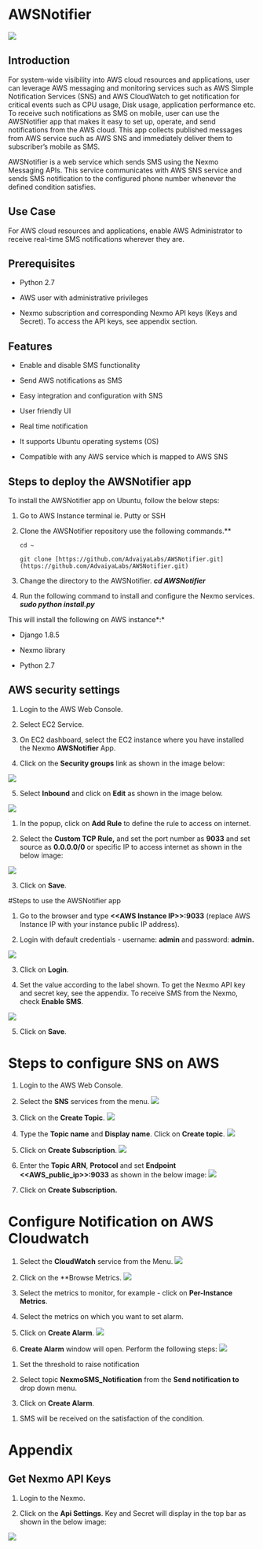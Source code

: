 # AWSNotifier

![](https://raw.githubusercontent.com/niravtadvaiya/AWSNotifier/master/docs/logo.png)

## Introduction


For system-wide visibility into AWS cloud resources and applications, user can leverage AWS messaging and monitoring services such as AWS Simple Notification Services (SNS) and AWS CloudWatch to get notification for critical events such as CPU usage, Disk usage, application performance etc. To receive such notifications as SMS on mobile, user can use the AWSNotifier app that makes it easy to set up, operate, and send notifications from the AWS cloud. This app collects published messages from AWS service such as AWS SNS and immediately deliver them to subscriber’s mobile as SMS.

AWSNotifier is a web service which sends SMS using the Nexmo Messaging APIs. This service communicates with AWS SNS service and sends SMS notification to the configured phone number whenever the defined condition satisfies.


## Use Case

For AWS cloud resources and applications, enable AWS Administrator to receive real-time SMS notifications wherever they are.

## Prerequisites 

-   Python 2.7

-   AWS user with administrative privileges

-   Nexmo subscription and corresponding Nexmo API keys (Keys and Secret). To access the API keys, see appendix section.

## Features

-   Enable and disable SMS functionality

-   Send AWS notifications as SMS

-   Easy integration and configuration with SNS

-   User friendly UI

-   Real time notification

-   It supports Ubuntu operating systems (OS)

-   Compatible with any AWS service which is mapped to AWS SNS

## Steps to deploy the AWSNotifier app


To install the AWSNotifier app on Ubuntu, follow the below steps:

1.  Go to AWS Instance terminal ie. Putty or SSH

2.  Clone the AWSNotifier repository use the following commands.**

    ```cd ~```
	
    ```git clone [https://github.com/AdvaiyaLabs/AWSNotifier.git](https://github.com/AdvaiyaLabs/AWSNotifier.git)```

3.  Change the directory to the AWSNotifier.
    ***cd AWSNotifier***

4.  Run the following command to install and configure the Nexmo services.
    ***sudo python install.py***

This will install the following on AWS instance*:*

-   Django 1.8.5

-   Nexmo library

-   Python 2.7

## AWS security settings

1.  Login to the AWS Web Console.

2.  Select EC2 Service.

3.  On EC2 dashboard, select the EC2 instance where you have installed the Nexmo **AWSNotifier** App.


4.  Click on the **Security groups** link as shown in the image below:

![](https://raw.githubusercontent.com/niravtadvaiya/AWSNotifier/master/docs/1.png)

5.  Select **Inbound** and click on **Edit** as shown in the image below.

![](https://raw.githubusercontent.com/niravtadvaiya/AWSNotifier/master/docs/2.png)

1.  In the popup, click on **Add Rule** to define the rule to access on internet.

2.  Select the **Custom TCP Rule,** and set the port number as **9033** and set source as **0.0.0.0/0** or specific IP to access internet as shown in the below image:


![](https://raw.githubusercontent.com/niravtadvaiya/AWSNotifier/master/docs/3.png)

3.  Click on **Save**.

#Steps to use the AWSNotifier app

1.  Go to the browser and type **&lt;&lt;AWS Instance IP&gt;&gt;:9033** (replace AWS Instance IP with your instance public IP address).

2.  Login with default credentials - username: **admin** and password: **admin.**

![](https://raw.githubusercontent.com/niravtadvaiya/AWSNotifier/master/docs/4.png)


3.  Click on **Login**.


4.  Set the value according to the label shown. To get the Nexmo API key and secret key, see the appendix. To receive SMS from the Nexmo, check **Enable SMS**.

![](https://raw.githubusercontent.com/niravtadvaiya/AWSNotifier/master/docs/5.png)

5.  Click on **Save**.

Steps to configure SNS on AWS
=============================

1.  Login to the AWS Web Console.

2.  Select the **SNS** services from the menu.
![](https://raw.githubusercontent.com/niravtadvaiya/AWSNotifier/master/docs/6.png)

3.  Click on the **Create Topic**.
![](https://raw.githubusercontent.com/niravtadvaiya/AWSNotifier/master/docs/7.png)

4.  Type the **Topic name** and **Display name**. Click on **Create topic**.
![](https://raw.githubusercontent.com/niravtadvaiya/AWSNotifier/master/docs/8.png)

5.  Click on **Create Subscription**.
![](https://raw.githubusercontent.com/niravtadvaiya/AWSNotifier/master/docs/9.png)

6.  Enter the **Topic ARN**, **Protocol** and set **Endpoint** **&lt;&lt;AWS\_public\_ip&gt;&gt;:9033** as shown in the below image:
![](https://raw.githubusercontent.com/niravtadvaiya/AWSNotifier/master/docs/10.png)

7.  Click on **Create Subscription.**

Configure Notification on AWS Cloudwatch 
=========================================

1.  Select the **CloudWatch** service from the Menu.
![](https://raw.githubusercontent.com/niravtadvaiya/AWSNotifier/master/docs/11.png)

2.  Click on the **Browse Metrics.
![](https://raw.githubusercontent.com/niravtadvaiya/AWSNotifier/master/docs/12.png)

3.  Select the metrics to monitor, for example - click on **Per-Instance Metrics**.

4.  Select the metrics on which you want to set alarm.

5.  Click on **Create Alarm**.
![](https://raw.githubusercontent.com/niravtadvaiya/AWSNotifier/master/docs/13.png)

6.  **Create Alarm** window will open. Perform the following steps:
![](https://raw.githubusercontent.com/niravtadvaiya/AWSNotifier/master/docs/14.png)

<!-- -->

1.  Set the threshold to raise notification

2.  Select topic **NexmoSMS\_Notification** from the **Send notification to** drop down menu.

3.  Click on **Create Alarm**.

<!-- -->

1.  SMS will be received on the satisfaction of the condition.

Appendix
========

Get Nexmo API Keys
------------------

1.  Login to the Nexmo.

2.  Click on the **Api Settings**. Key and Secret will display in the top bar as shown in the below image:

![](https://raw.githubusercontent.com/niravtadvaiya/AWSNotifier/master/docs/14.png)

